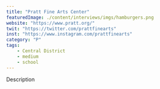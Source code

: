 ```yaml
---
title: "Pratt Fine Arts Center"
featuredImage: ./content/interviews/imgs/hamburgers.png
website: "https://www.pratt.org/"
twit: "https://twitter.com/prattfinearts"
inst: "https://www.instagram.com/prattfinearts"
category: "P"
tags:
    - Central District
    - medium
    - school
---
```


Description
